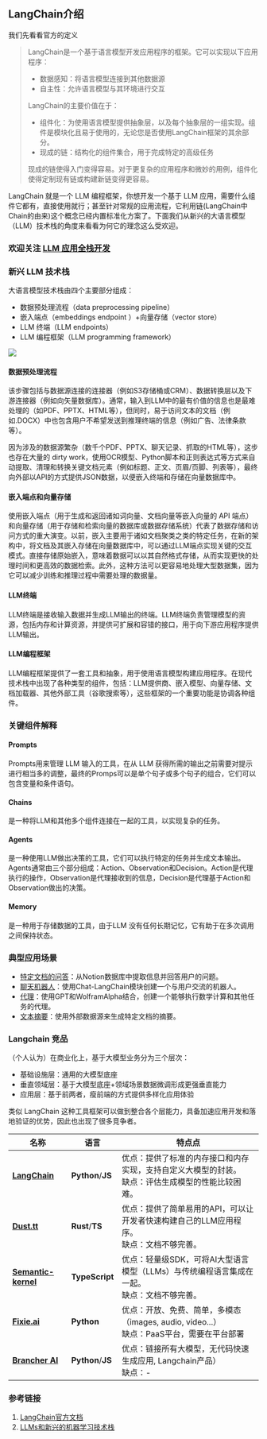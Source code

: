## LangChain介绍
我们先看看官方的定义
> LangChain是一个基于语言模型开发应用程序的框架。它可以实现以下应用程序：
>
> - 数据感知：将语言模型连接到其他数据源
> - 自主性：允许语言模型与其环境进行交互
>
> LangChain的主要价值在于：
> - 组件化：为使用语言模型提供抽象层，以及每个抽象层的一组实现。组件是模块化且易于使用的，无论您是否使用LangChain框架的其余部分。
>- 现成的链：结构化的组件集合，用于完成特定的高级任务
>
>现成的链使得入门变得容易。对于更复杂的应用程序和微妙的用例，组件化使得定制现有链或构建新链变得更容易。

LangChain 就是一个 LLM 编程框架，你想开发一个基于 LLM 应用，需要什么组件它都有，直接使用就行；甚至针对常规的应用流程，它利用链(LangChain中Chain的由来)这个概念已经内置标准化方案了。下面我们从新兴的大语言模型（LLM）技术栈的角度来看看为何它的理念这么受欢迎。
### 欢迎关注 [LLM 应用全栈开发](https://liduos.com/wxqcode.png)
### 新兴 LLM 技术栈
大语言模型技术栈由四个主要部分组成：
- 数据预处理流程（data preprocessing pipeline）
- 嵌入端点（embeddings endpoint ）+向量存储（vector store）
- LLM 终端（LLM endpoints）
- LLM 编程框架（LLM programming framework）

![](https://s2.loli.net/2023/06/17/F8ePcXbhRJwSkNi.png)

#### 数据预处理流程
该步骤包括与数据源连接的连接器（例如S3存储桶或CRM）、数据转换层以及下游连接器（例如向矢量数据库）。通常，输入到LLM中的最有价值的信息也是最难处理的（如PDF、PPTX、HTML等），但同时，易于访问文本的文档（例如.DOCX）中也包含用户不希望发送到推理终端的信息（例如广告、法律条款等）。

因为涉及的数据源繁杂（数千个PDF、PPTX、聊天记录、抓取的HTML等），这步也存在大量的 dirty work，使用OCR模型、Python脚本和正则表达式等方式来自动提取、清理和转换关键文档元素（例如标题、正文、页眉/页脚、列表等），最终向外部以API的方式提供JSON数据，以便嵌入终端和存储在向量数据库中。

#### 嵌入端点和向量存储
使用嵌入端点（用于生成和返回诸如词向量、文档向量等嵌入向量的 API 端点）和向量存储（用于存储和检索向量的数据库或数据存储系统）代表了数据存储和访问方式的重大演变。以前，嵌入主要用于诸如文档聚类之类的特定任务，在新的架构中，将文档及其嵌入存储在向量数据库中，可以通过LLM端点实现关键的交互模式。直接存储原始嵌入，意味着数据可以以其自然格式存储，从而实现更快的处理时间和更高效的数据检索。此外，这种方法可以更容易地处理大型数据集，因为它可以减少训练和推理过程中需要处理的数据量。

#### LLM终端
LLM终端是接收输入数据并生成LLM输出的终端。LLM终端负责管理模型的资源，包括内存和计算资源，并提供可扩展和容错的接口，用于向下游应用程序提供LLM输出。

#### LLM编程框架
LLM编程框架提供了一套工具和抽象，用于使用语言模型构建应用程序。在现代技术栈中出现了各种类型的组件，包括：LLM提供商、嵌入模型、向量存储、文档加载器、其他外部工具（谷歌搜索等），这些框架的一个重要功能是协调各种组件。

### 关键组件解释
#### Prompts
Prompts用来管理 LLM 输入的工具，在从 LLM 获得所需的输出之前需要对提示进行相当多的调整，最终的Promps可以是单个句子或多个句子的组合，它们可以包含变量和条件语句。
#### Chains
是一种将LLM和其他多个组件连接在一起的工具，以实现复杂的任务。
#### Agents
是一种使用LLM做出决策的工具，它们可以执行特定的任务并生成文本输出。Agents通常由三个部分组成：Action、Observation和Decision。Action是代理执行的操作，Observation是代理接收到的信息，Decision是代理基于Action和Observation做出的决策。

#### Memory
是一种用于存储数据的工具，由于LLM 没有任何长期记忆，它有助于在多次调用之间保持状态。

### 典型应用场景
- [特定文档的问答](https://python.langchain.com/docs/use_cases/question_answering.html)：从Notion数据库中提取信息并回答用户的问题。
- [聊天机器人](https://python.langchain.com/docs/use_cases/chatbots/)：使用Chat-LangChain模块创建一个与用户交流的机器人。
- [代理](https://python.langchain.com/docs/use_cases/agents/)：使用GPT和WolframAlpha结合，创建一个能够执行数学计算和其他任务的代理。
- [文本摘要](https://python.langchain.com/docs/use_cases/summarization)：使用外部数据源来生成特定文档的摘要。

### Langchain 竞品
（个人认为）在商业化上，基于大模型业务分为三个层次：
- 基础设施层：通用的大模型底座
- 垂直领域层：基于大模型底座+领域场景数据微调形成更强垂直能力
- 应用层：基于前两者，瘦前端的方式提供多样化应用体验

类似 LangChain 这种工具框架可以做到整合各个层能力，具备加速应用开发和落地验证的优势，因此也出现了很多竞争者。

| **名称**                                                     | **语言**          | **特点点**                                                   |
| ------------------------------------------------------------ | ----------------- | ------------------------------------------------------------ |
| **[LangChain](https://github.com/hwchase17/langchain)**      | **Python**/**JS** | 优点：提供了标准的内存接口和内存实现，支持自定义大模型的封装。<br />缺点：评估生成模型的性能比较困难。 |
| **[Dust.tt](https://github.com/dust-tt/dust)**               | **Rust**/**TS**   | 优点：提供了简单易用的API，可以让开发者快速构建自己的LLM应用程序。<br />缺点：文档不够完善。 |
| **[Semantic-kernel](https://github.com/microsoft/semantic-kernelhttps://learn.microsoft.com/en-us/semantic-kernel/)** | **TypeScript**    | 优点：轻量级SDK，可将AI大型语言模型（LLMs）与传统编程语言集成在一起。<br />缺点：文档不够完善。 |
| **[Fixie.ai](https://www.fixie.ai/)**                        | **Python**        | 优点：开放、免费、简单，多模态（images, audio, video...）<br />缺点：PaaS平台，需要在平台部署 |
| **[Brancher AI](https://www.brancher.ai/)**                  | **Python**/**JS**        | 优点：链接所有大模型，无代码快速生成应用, Langchain产品）<br />缺点：- |

### 参考链接
1. [LangChain官方文档](https://python.langchain.com/docs/get_started/introduction.html)
2. [LLMs和新兴的机器学习技术栈](https://medium.com/@unstructured-io/llms-and-the-emerging-ml-tech-stack-bdb189c8be5c)